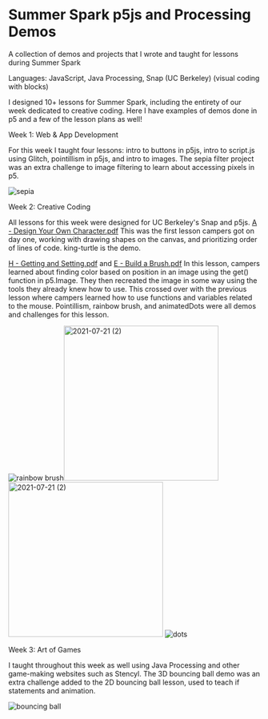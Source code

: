 # Summer Spark p5js and Processing Demos
A collection of demos and projects that I wrote and taught for lessons during Summer Spark

Languages: JavaScript, Java Processing, Snap (UC Berkeley) (visual coding with blocks) 

I designed 10+ lessons for Summer Spark, including the entirety of our week dedicated to creative coding. Here I have examples of demos done in p5 and a few of the lesson plans as well! 

Week 1: Web & App Development

For this week I taught four lessons: intro to buttons in p5js, intro to script.js using Glitch, pointillism in p5js, and intro to images. 
The sepia filter project was an extra challenge to image filtering to learn about accessing pixels in p5.

![sepia](file:///C:/Users/epick/OneDrive/Pictures/Screenshots/2021-07-21%20(3).png)

Week 2: Creative Coding

All lessons for this week were designed for UC Berkeley's Snap and p5js.
[A - Design Your Own Character.pdf](https://github.com/katkahler/spark-demos-p5/files/6851461/_A.-.Design.Your.Own.Character.pdf)
This was the first lesson campers got on day one, working with drawing shapes on the canvas, and prioritizing order of lines of code. king-turtle is the demo.

[H - Getting and Setting.pdf](https://github.com/katkahler/spark-demos-p5/files/6851471/H.-.Getting.and.Setting.pdf) and  [E - Build a Brush.pdf](https://github.com/katkahler/spark-demos-p5/files/6851478/E.-.Build.a.Brush.pdf)
In this lesson, campers learned about finding color based on position in an image using the get() function in p5.Image. They then recreated the image in some way using the tools they already knew how to use. This crossed over with the previous lesson where campers learned how to use functions and variables related to the mouse. Pointillism, rainbow brush, and animatedDots were all demos and challenges for this lesson.

![rainbow brush](file:///C:/Users/epick/OneDrive/Pictures/Screenshots/2021-07-21%20(1).png)<img width="309" alt="2021-07-21 (2)" src="https://user-images.githubusercontent.com/84355976/126533792-b45931b6-8ec3-4bb9-a8a8-1e225cd9c3f3.png">
<img width="309" alt="2021-07-21 (2)" src="https://user-images.githubusercontent.com/84355976/126533817-98a401b7-6d24-411f-939a-654b5043e7d6.png">
![dots](file:///C:/Users/epick/OneDrive/Pictures/Screenshots/2021-07-21%20(3).png)


Week 3: Art of Games

I taught throughout this week as well using Java Processing and other game-making websites such as Stencyl.
The 3D bouncing ball demo was an extra challenge added to the 2D bouncing ball lesson, used to teach if statements and animation. 

![bouncing ball](file:///C:/Users/epick/OneDrive/Desktop/2021-07-21.png)
